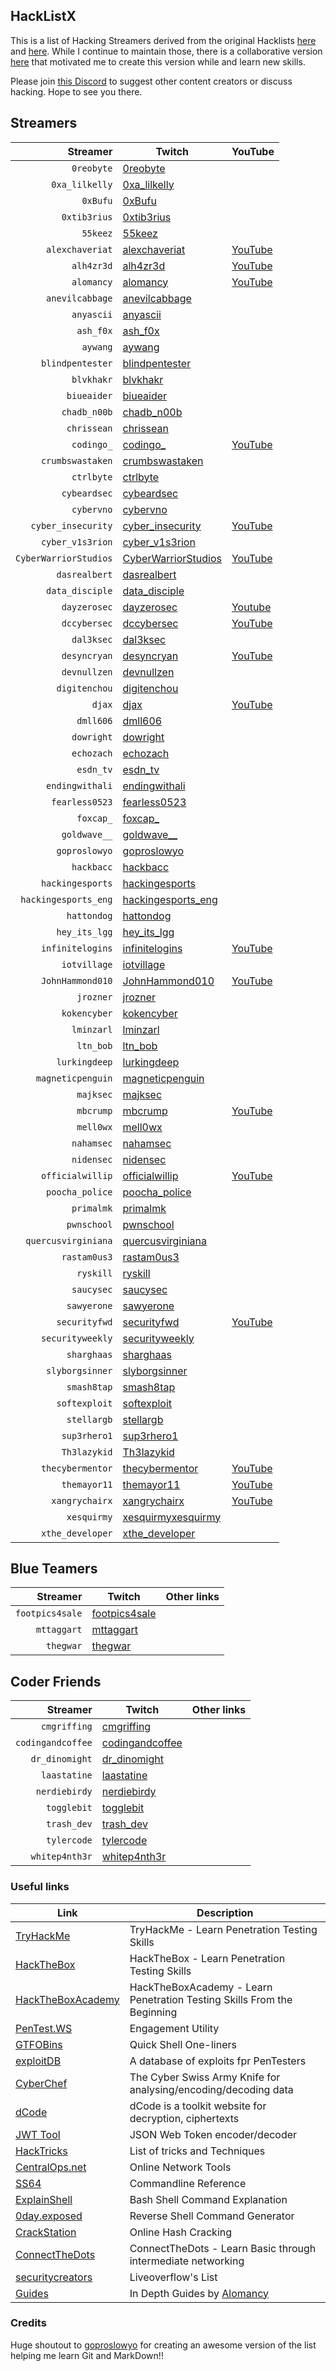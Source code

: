 ## HackListX

This is a list of Hacking Streamers derived from the original Hacklists [here](https://docs.google.com/document/d/1A75GwKln1aQDO7jn3w8HSh_bNC978bXtuJhkIX_fv5A/edit?usp=sharing) and [here](https://docs.google.com/spreadsheets/d/1gE4Z94ZoihunPdPDvXQ9kwOL-YbRqtou4yQj7686gXI/edit?usp=sharing). While I continue to maintain those, there is a collaborative version [here](https://infosecstreams.github.io/) that motivated me to create this version while and learn new skills.

Please join [this Discord](https://discord.gg/C9k5tJYHcr) to suggest other content creators or discuss hacking. Hope to see you there.

## Streamers

Streamer | Twitch | YouTube
---: | --- | :---
`0reobyte` | [0reobyte](https://www.twitch.tv/0reobyte) |
`0xa_lilkelly` | [0xa_lilkelly](https://twitch.tv/0xa_lilkelly) | 
`0xBufu` | [0xBufu](https://twitch.tv/0xBufu) | 
`0xtib3rius` | [0xtib3rius](https://twitch.tv/0xtib3rius) | 
`55keez` | [55keez](https://twitch.tv/55keez) | 
`alexchaveriat` | [alexchaveriat](https://www.twitch.tv/alexchaveriat) | [YouTube](https://www.youtube.com/c/AlexChaveriat/videos)
`alh4zr3d` | [alh4zr3d](https://twitch.tv/alh4zr3d) | [YouTube](https://www.youtube.com/channel/UCz-Z-d2VPQXHGkch0-_KovA)
`alomancy` | [alomancy](https://www.twitch.tv/alomancy) | [YouTube](https://www.youtube.com/channel/UCe2i94acge3Bv2Tmjla0h_g)
`anevilcabbage` | [anevilcabbage](https://www.twitch.tv/anevilcabbage) |
`anyascii` | [anyascii](https://twitch.tv/anyascii) |
`ash_f0x` | [ash_f0x](https://twitch.tv/ash_f0x) | 
`aywang` | [aywang](https://twitch.tv/aywang) | 
`blindpentester` | [blindpentester](https://twitch.tv/blindpentester) | 
`blvkhakr` | [blvkhakr](https://www.twitch.tv/blvkhakr) |
`biueaider` | [biueaider](https://www.twitch.tv/biueaider) |
`chadb_n00b` | [chadb_n00b](https://twitch.tv/chadb_n00b) | 
`chrissean` | [chrissean](https://twitch.tv/chrissean) | 
`codingo_` | [codingo_](https://twitch.tv/codingo_) | [YouTube](https://www.youtube.com/channel/UCUfO02gdMDXgOJWdv_jiLMg)
`crumbswastaken` | [crumbswastaken](https://twitch.tv/crumbswastaken) | 
`ctrlbyte` | [ctrlbyte](https://twitch.tv/ctrlbyte) | 
`cybeardsec` | [cybeardsec](https://www.twitch.tv/cybeardsec)
`cybervno` | [cybervno](https://www.twitch.tv/cybervno) |
`cyber_insecurity` | [cyber_insecurity](https://twitch.tv/cyber_insecurity) | [YouTube](https://www.youtube.com/channel/UCL4JGzitDkX5TOwzs9A02Kg)
`cyber_v1s3rion` | [cyber_v1s3rion](https://twitch.tv/cyber_v1s3rion) | 
`CyberWarriorStudios` | [CyberWarriorStudios](https://twitch.tv/CyberWarriorStudios) | [YouTube](https://www.youtube.com/channel/UC1BeplJcC5YGHjcF8QyRD7g)
 `dasrealbert` | [dasrealbert](https://www.twitch.tv/dasrealbert) |
`data_disciple` | [data_disciple](https://twitch.tv/data_disciple) | 
`dayzerosec` | [dayzerosec](https://twitch.tv/dayzerosec) | [Youtube](https://www.youtube.com/channel/UCXFC76FDHZRVes6_lZqwLBA)
`dccybersec` | [dccybersec](https://twitch.tv/dccybersec) | [YouTube](https://www.youtube.com/channel/UC3sccPO4v8YqCTn8sezZGTw)
`dal3ksec` | [dal3ksec](https://www.twitch.tv/dal3ksec) |
`desyncryan` | [desyncryan](https://www.twitch.tv/desyncryan) | [YouTube](https://www.youtube.com/channel/UCQWQlNq07_Rumy2i69dpqBw)
`devnullzen` | [devnullzen](https://www.twitch.tv/devnullzen) |
`digitenchou` | [digitenchou](https://www.twitch.tv/digitenchou) |
`djax` | [djax](https://www.twitch.tv/djax120) | [YouTube](https://www.youtube.com/channel/UCJVQ4X0olUFq0nrxS8Xvijg)
`dmll606` | [dmll606](https://www.twitch.tv/dmll606) |
`dowright` | [dowright](https://twitch.tv/dowright) | 
`echozach` | [echozach](https://twitch.tv/echozach) | 
`esdn_tv` | [esdn_tv](https://www.twitch.tv/esdn_tv/) |
`endingwithali` | [endingwithali](https://www.twitch.tv/endingwithali) |
`fearless0523` | [fearless0523](https://twitch.tv/fearless0523) | 
`foxcap_` | [foxcap_](https://twitch.tv/foxcap_) | 
`goldwave__` | [goldwave__]( https://www.twitch.tv/goldwave__) | 
`goproslowyo` | [goproslowyo](https://www.twitch.tv/goproslowyo) |
`hackbacc` | [hackbacc](https://www.twitch.tv/hackbacc) |
`hackingesports` | [hackingesports](https://twitch.tv/hackingesports) | 
`hackingesports_eng` | [hackingesports_eng](https://twitch.tv/hackingesports_eng) | 
`hattondog` | [hattondog](https://www.twitch.tv/hattondog) |
`hey_its_lgg` | [hey_its_lgg](https://twitch.tv/hey_its_lgg) | 
`infinitelogins` | [infinitelogins](https://twitch.tv/infinitelogins) | [YouTube](https://www.youtube.com/channel/UC_nKukFaGysjMzqMVHEIgxQ)
`iotvillage` | [iotvillage](https://www.twitch.tv/iotvillage) |
`JohnHammond010` | [JohnHammond010](https://twitch.tv/johnhammond010) | [YouTube](https://www.youtube.com/channel/UCVeW9qkBjo3zosnqUbG7CFw)
`jrozner` | [jrozner](https://twitch.tv/jrozner) | 
`kokencyber` | [kokencyber](https://twitch.tv/kokencyber) | 
`lminzarl` | [lminzarl](https://twitch.tv/lminzarl) | 
`ltn_bob` | [ltn_bob](https://twitch.tv/ltn_bob) | 
`lurkingdeep` | [lurkingdeep](https://www.twitch.tv/lurkingdeep) |
`magneticpenguin` | [magneticpenguin](https://twitch.tv/magneticpenguin) | 
`majksec` | [majksec](https://twitch.tv/majksec) | 
`mbcrump` | [mbcrump](https://twitch.tv/mbcrump) | [YouTube](https://www.youtube.com/channel/UCCjHMUEzoCauYet8NG4sCog)
`mell0wx` | [mell0wx](https://twitch.tv/mell0wx) | 
`nahamsec` | [nahamsec](https://twitch.tv/nahamsec) | 
`nidensec` | [nidensec](https://twitch.tv/nidensec) | 
`officialwillip` | [officialwillip](https://twitch.tv/officialwillip) | [YouTube](https://www.youtube.com/channel/UCaOOGHgwrcyf527o838yLyg)
`poocha_police` | [poocha_police](https://www.twitch.tv/poocha_police) |
`primalmk` | [primalmk](https://www.twitch.tv/primalmk) |
`pwnschool` | [pwnschool](https://www.twitch.tv/pwnschool) |
`quercusvirginiana` | [quercusvirginiana](https://www.twitch.tv/quercusvirginiana) |
`rastam0us3` | [rastam0us3](https://www.twitch.tv/rastam0us3) |
`ryskill` | [ryskill](https://www.twitch.tv/ryskill) |
`saucysec` | [saucysec](https://twitch.tv/saucysec) | 
`sawyerone` | [sawyerone](https://twitch.tv/sawyerone) | 
`securityfwd` | [securityfwd](https://www.twitch.tv/securityfwd) | [YouTube](https://www.youtube.com/channel/UCgTNupxATBfWmfehv21ym-g)
`securityweekly` | [securityweekly](https://www.twitch.tv/securityweekly) | 
`sharghaas` | [sharghaas](https://www.twitch.tv/sharghaas) |
`slyborgsinner` | [slyborgsinner](https://twitch.tv/slyborgsinner) | 
`smash8tap` | [smash8tap](https://twitch.tv/smash8tap) | 
`softexploit` | [softexploit](https://www.twitch.tv/softexploit) |
`stellargb` | [stellargb](https://twitch.tv/stellargb) | 
`sup3rhero1` | [sup3rhero1](https://twitch.tv/sup3rhero1) | 
`Th3lazykid`| [Th3lazykid](https://www.twitch.tv/Th3lazykid) |  
`thecybermentor` | [thecybermentor](https://twitch.tv/thecybermentor) | [YouTube](https://www.youtube.com/channel/UC0ArlFuFYMpEewyRBzdLHiw)
`themayor11` | [themayor11](https://twitch.tv/themayor11) | [YouTube](https://www.youtube.com/channel/UC5J6JvH5F29FllbLjwmA5ZA)
`xangrychairx` | [xangrychairx](https://twitch.tv/xangrychairx) | [YouTube](https://www.youtube.com/channel/UCS1KHdnVAV1-Qx0jquAiBLA)
`xesquirmy` | [xesquirmyxesquirmy](https://www.twitch.tv/xesquirmy) |
`xthe_developer` | [xthe_developer](https://twitch.tv/xthe_developer) | 


## Blue Teamers

Streamer | Twitch | Other links
---: | --- | :---
`footpics4sale` | [footpics4sale](https://twitch.tv/footpics4sale) | 
`mttaggart` | [mttaggart](https://www.twitch.tv/) |
`thegwar` | [thegwar](https://twitch.tv/thegwar) | 


## Coder Friends

Streamer | Twitch | Other links
---: | --- | :---
`cmgriffing` | [cmgriffing](https://twitch.tv/cmgriffing) | 
`codingandcoffee` | [codingandcoffee](https://twitch.tv/codingandcoffee) | 
`dr_dinomight` | [dr_dinomight](https://twitch.tv/dr_dinomight) | 
`laastatine` | [laastatine](https://www.twitch.tv/laastatine) |
`nerdiebirdy` | [nerdiebirdy](https://twitch.tv/nerdiebirdy) | 
`togglebit` | [togglebit](https://twitch.tv/togglebit) | 
`trash_dev` | [trash_dev](https://twitch.tv/trash_dev) | 
`tylercode` | [tylercode](https://twitch.tv/tylercode) | 
`whitep4nth3r` | [whitep4nth3r](https://twitch.tv/whitep4nth3r) | 


### Useful links

Link | Description
--- | ---
[TryHackMe](https://tryhackme.com) | TryHackMe - Learn Penetration Testing Skills 
[HackTheBox](https://hackthebox.eu) | HackTheBox - Learn Penetration Testing Skills
[HackTheBoxAcademy](https://academy.hackthebox.eu/) | HackTheBoxAcademy - Learn Penetration Testing Skills From the Beginning
[PenTest.WS](https://pentest.ws) | Engagement Utility
[GTFOBins](https://gtfobins.github.io) | Quick Shell One-liners
[exploitDB](https://www.exploit-db.com/) | A database of exploits fpr PenTesters
[CyberChef](https://gchq.github.io/CyberChef) | The Cyber Swiss Army Knife for analysing/encoding/decoding data
[dCode](https://www.dcode.fr/en) | dCode is a toolkit website for decryption, ciphertexts
[JWT Tool](https://jwt.io) | JSON Web Token encoder/decoder 
[HackTricks](https://book.hacktricks.xyz/) | List of tricks and Techniques
[CentralOps.net](https://centralops.net/co/) | Online Network Tools
[SS64](https://ss64.com) | Commandline Reference
[ExplainShell](https://explainshell.com) | Bash Shell Command Explanation
[0day.exposed](https://0day.exposed) | Reverse Shell Command Generator
[CrackStation](https://crackstation.net) | Online Hash Cracking
[ConnectTheDots](https://www.connecteddots.online/) | ConnectTheDots - Learn Basic through intermediate networking
[securitycreators](https://securitycreators.video/) | Liveoverflow's List
[Guides](https://alomancy.gitbook.io/guides/) | In Depth Guides by [Alomancy](https://www.twitch.tv/alomancy)


### Credits

Huge shoutout to [goproslowyo](https://www.twitch.tv/goproslowyo) for creating an awesome version of the list helping me learn Git and MarkDown!!

